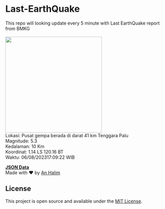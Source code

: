 # Last-EarthQuake
This repo will looking update every 5 minute with Last EarthQuake report from BMKG
<br>
<br>
<img src="https://static.bmkg.go.id/20230806170922.mmi.jpg" width="300"/>
<br>
Lokasi: Pusat gempa berada di darat 41 km Tenggara Palu <br>
Magnitude: 5.3 <br>
Kedalaman: 10 Km <br>
Koordinat: 1.14 LS 120.16 BT <br>
Waktu: 06/08/202317:09:22 WIB <br>

<a href="./data/data.json">**JSON Data**</a>
<br>
Made with ❤️ by <a href="https://github.com/an-halim">An Halim</a>
## License

This project is open source and available under the [MIT License](LICENSE).
